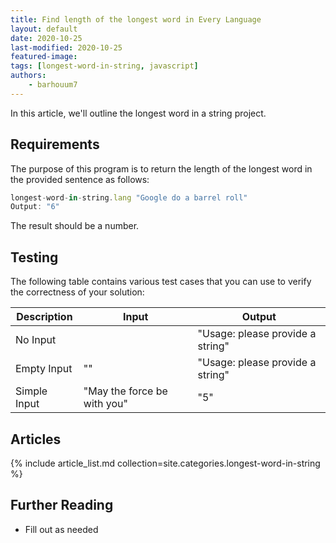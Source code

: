 ```yaml
---
title: Find length of the longest word in Every Language
layout: default
date: 2020-10-25
last-modified: 2020-10-25
featured-image:
tags: [longest-word-in-string, javascript]
authors:
    - barhouum7
---
```


In this article, we'll outline the longest word in a string project.

## Requirements

The purpose of this program is to return the length of the longest word in the provided sentence as follows:

```javascript
longest-word-in-string.lang "Google do a barrel roll"
Output: "6"
```

The result should be a number.

## Testing

The following table contains various test cases that you can use to verify the 
correctness of your solution:

| Description | Input | Output |
|--------------|-------|--------|
| No Input | | "Usage: please provide a string" |
| Empty Input | "" | "Usage: please provide a string" |
| Simple Input | "May the force be with you" | "5" |

## Articles

{% include article_list.md collection=site.categories.longest-word-in-string %}

## Further Reading

- Fill out as needed
